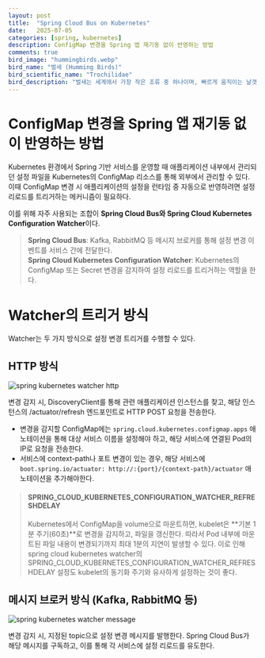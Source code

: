 ```yaml
---
layout: post
title:  "Spring Cloud Bus on Kubernetes"
date:   2025-07-05
categories: [spring, kubernetes]
description: ConfigMap 변경을 Spring 앱 재기동 없이 반영하는 방법
comments: true
bird_image: "hummingbirds.webp"
bird_name: "벌새 (Humming Birds)"
bird_scientific_name: "Trochilidae"
bird_description: "벌새는 세계에서 가장 작은 조류 중 하나이며, 빠르게 움직이는 날갯짓으로 공중에 정지해 있을 수 있는 독특한 능력을 지닌다. 주로 꽃의 꿀을 먹으며 긴 부리와 혀를 이용해 섬세하게 먹이를 채취한다. 몸길이는 5~20cm 정도이고, 깃털은 금속성 광택이 나는 화려한 색을 띤다."
---
```


# ConfigMap 변경을 Spring 앱 재기동 없이 반영하는 방법
Kubernetes 환경에서 Spring 기반 서비스를 운영할 때 애플리케이션 내부에서 관리되던 설정 파일을 Kubernetes의 ConfigMap 리소스를 통해 외부에서 관리할 수 있다. 이때 ConfigMap 변경 시 애플리케이션의 설정을 런타임 중 자동으로 반영하려면 설정 리로드를 트리거하는 메커니즘이 필요하다.  
  
이를 위해 자주 사용되는 조합이 **Spring Cloud Bus와 Spring Cloud Kubernetes Configuration Watcher**이다.  
> **Spring Cloud Bus**: Kafka, RabbitMQ 등 메시지 브로커를 통해 설정 변경 이벤트를 서비스 간에 전달한다.  
> **Spring Cloud Kubernetes Configuration Watcher**: Kubernetes의 ConfigMap 또는 Secret 변경을 감지하여 설정 리로드를 트리거하는 역할을 한다.

# Watcher의 트리거 방식
Watcher는 두 가지 방식으로 설정 변경 트리거를 수행할 수 있다.

## HTTP 방식

<img src="{{ '/assets/images/20250705_spring_kubernetes_watcher_http.png' | prepend: site.baseurl }}" alt="spring kubernetes watcher http">

변경 감지 시, DiscoveryClient를 통해 관련 애플리케이션 인스턴스를 찾고, 해당 인스턴스의 /actuator/refresh 엔드포인트로 HTTP POST 요청을 전송한다.

- 변경을 감지할 ConfigMap에는 `spring.cloud.kubernetes.configmap.apps` 애노테이션을 통해 대상 서비스 이름을 설정해야 하고, 해당 서비스에 연결된 Pod의 IP로 요청을 전송한다.
- 서비스에 context-path나 포트 변경이 있는 경우, 해당 서비스에 `boot.spring.io/actuator: http://:{port}/{context-path}/actuator` 애노테이션을 추가해야한다.

> #### SPRING_CLOUD_KUBERNETES_CONFIGURATION_WATCHER_REFRESHDELAY
> Kubernetes에서 ConfigMap을 volume으로 마운트하면, kubelet은 **기본 1분 주기(60초)**로 변경을 감지하고, 파일을 갱신한다.
> 따라서 Pod 내부에 마운트된 파일 내용이 변경되기까지 최대 1분의 지연이 발생할 수 있다. 이로 인해 spring cloud kubernetes watcher의 SPRING_CLOUD_KUBERNETES_CONFIGURATION_WATCHER_REFRESHDELAY 설정도 kubelet의 동기화 주기와 유사하게 설정하는 것이 좋다.

## 메시지 브로커 방식 (Kafka, RabbitMQ 등)

<img src="{{ '/assets/images/20250705_spring_kubernetes_watcher_msg.png' | prepend: site.baseurl }}" alt="spring kubernetes watcher message">

변경 감지 시, 지정된 topic으로 설정 변경 메시지를 발행한다. Spring Cloud Bus가 해당 메시지를 구독하고, 이를 통해 각 서비스에 설정 리로드를 유도한다.
